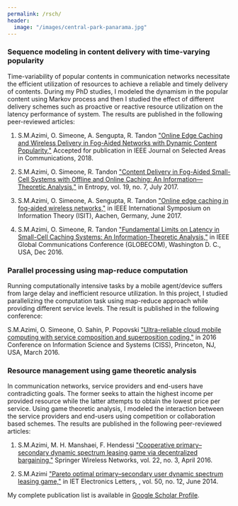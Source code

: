 ```yaml
---
permalink: /rsch/
header:
  image: "/images/central-park-panarama.jpg"
---
```


### Sequence modeling in content delivery with time-varying popularity

Time-variability of popular contents in communication networks necessitate the efficient utilization of resources to achieve a reliable and timely delivery of contents. During my PhD studies, I modeled the dynamism in the popular content using Markov process and then I studied the effect of different delivery schemes such as proactive or reactive resource utilization on the latency performance of system. The results are published in the following peer-reviewed articles:

1. S.M.Azimi, O. Simeone, A. Sengupta, R. Tandon ["Online Edge Caching and Wireless Delivery in Fog-Aided Networks with Dynamic Content Popularity,"](https://arxiv.org/pdf/1711.10430.pdf) Accepted for publication in IEEE Journal on Selected Areas in Communications, 2018.   

2. S.M.Azimi, O. Simeone, R. Tandon ["Content Delivery in Fog-Aided Small-Cell Systems with Offline and Online Caching: An Information—Theoretic Analysis,"](http://www.mdpi.com/1099-4300/19/7/366/htm) in Entropy, vol. 19, no. 7, July 2017.

3. S.M.Azimi, O. Simeone, A. Sengupta, R. Tandon ["Online edge caching in fog-aided wireless networks,"](https://ieeexplore.ieee.org/abstract/document/8006722/) in IEEE International Symposium on Information Theory (ISIT), Aachen, Germany, June 2017.

4. S.M.Azimi, O. Simeone, R. Tandon ["Fundamental Limits on Latency in Small-Cell Caching Systems: An Information-Theoretic Analysis,"](https://ieeexplore.ieee.org/abstract/document/7841853/) in IEEE Global Communications Conference (GLOBECOM), Washington D. C., USA, Dec 2016.


### Parallel processing using map-reduce computation

Running computationally intensive tasks by a mobile agent/device suffers from large delay and inefficient  resource utilization. In this project, I studied parallelizing the computation task using map-reduce approach while providing different service levels. The result is published in the following conference:

S.M.Azimi, O. Simeone, O. Sahin, P. Popovski ["Ultra-reliable cloud mobile computing with service composition and superposition coding,"](https://ieeexplore.ieee.org/abstract/document/7841853/) in 2016  Conference on Information Science and Systems (CISS), Princeton, NJ, USA, March 2016.


### Resource management using game theoretic analysis

In communication networks, service providers and end-users have contradicting goals. The former seeks to attain the highest income per provided resource while the latter attempts to obtain the lowest price per service. Using game theoretic analysis, I modeled the interaction between the service providers and end-users using competition or collaboration based schemes. The results are published in the following peer-reviewed articles:

1. S.M.Azimi, M. H. Manshaei, F. Hendessi ["Cooperative primary–secondary dynamic spectrum leasing game via decentralized bargaining,"](https://link.springer.com/article/10.1007/s11276-015-0999-8) Springer Wireless Networks, vol. 22, no. 3, April 2016.   

2. S.M.Azimi ["Pareto optimal primary–secondary user dynamic spectrum leasing game,"](http://digital-library.theiet.org/content/journals/10.1049/el.2013.2732) in IET Electronics Letters, , vol. 50, no. 12, June 2014.    

My complete publication list is available in [Google Scholar Profile](https://scholar.google.it/citations?hl=de&user=Nuew5tYAAAAJ&view_op=list_works).  
